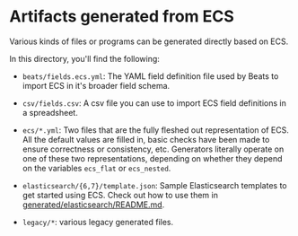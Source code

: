 # Artifacts generated from ECS

Various kinds of files or programs can be generated directly based on ECS.

In this directory, you'll find the following:

* `beats/fields.ecs.yml`: The YAML field definition file used by Beats to import ECS in it's broader
  field schema.

* `csv/fields.csv`: A csv file you can use to import ECS field definitions
in a spreadsheet.

* `ecs/*.yml`: Two files that are the fully fleshed out representation of ECS.
  All the default values are filled in, basic checks have been made to ensure
  correctness or consistency, etc.
  Generators literally operate on one of these two representations, depending on
  whether they depend on the variables `ecs_flat` or `ecs_nested`.

* `elasticsearch/{6,7}/template.json`: Sample Elasticsearch templates to get
  started using ECS. Check out how to use them in
  [generated/elasticsearch/README.md](elasticsearch).

* `legacy/*`: various legacy generated files.
